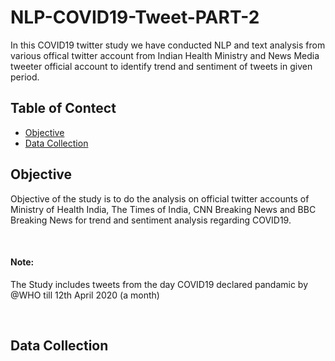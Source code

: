 # NLP-COVID19-Tweet-PART-2
In this COVID19 twitter study we have conducted NLP and text analysis from various offical twitter account from Indian Health Ministry and News Media tweeter official account to identify trend and sentiment of tweets in given period. 


## Table of Contect

- [Objective](#objective)
- [Data Collection](#data-collection)

## Objective
Objective of the study is to do the analysis on official twitter accounts of Ministry of Health India, The Times of India, CNN Breaking News and BBC Breaking News for trend and sentiment analysis regarding COVID19. 

<br>

#### Note: 
The Study includes tweets from the day COVID19 declared pandamic by @WHO till 12th April 2020 (a month)

<br>

## Data Collection
